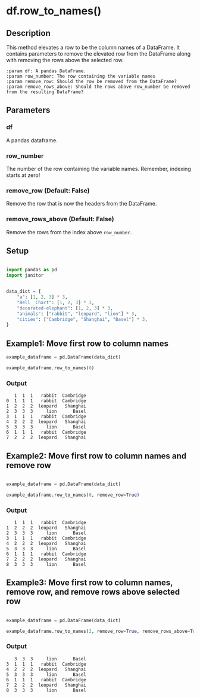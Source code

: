# df.row_to_names()

## Description
This method elevates a row to be the column names of a DataFrame. It contains parameters to remove the elevated row from the DataFrame along with removing the rows above the selected row.

    :param df: A pandas DataFrame.
    :param row_number: The row containing the variable names
    :param remove_row: Should the row be removed from the DataFrame?
    :param remove_rows_above: Should the rows above row_number be removed from the resulting DataFrame?

## Parameters
### df
A pandas dataframe.

### row_number
The number of the row containing the variable names. Remember, indexing starts at zero!

### remove_row (Default: False)
Remove the row that is now the headers from the DataFrame.

### remove_rows_above (Default: False)
Remove the rows from the index above `row_number`.


## Setup

```python

import pandas as pd
import janitor


data_dict = {
    "a": [1, 2, 3] * 3,
    "Bell__Chart": [1, 2, 3] * 3,
    "decorated-elephant": [1, 2, 3] * 3,
    "animals": ["rabbit", "leopard", "lion"] * 3,
    "cities": ["Cambridge", "Shanghai", "Basel"] * 3,
}
```



## Example1: Move first row to column names
 ```python
example_dataframe = pd.DataFrame(data_dict)

example_dataframe.row_to_names(0)
```

### Output

       1  1  1   rabbit  Cambridge
    0  1  1  1   rabbit  Cambridge
    1  2  2  2  leopard   Shanghai
    2  3  3  3     lion      Basel
    3  1  1  1   rabbit  Cambridge
    4  2  2  2  leopard   Shanghai
    5  3  3  3     lion      Basel
    6  1  1  1   rabbit  Cambridge
    7  2  2  2  leopard   Shanghai

## Example2: Move first row to column names and remove row

```python

example_dataframe = pd.DataFrame(data_dict)

example_dataframe.row_to_names(0, remove_row=True)
```

### Output

       1  1  1   rabbit  Cambridge
    1  2  2  2  leopard   Shanghai
    2  3  3  3     lion      Basel
    3  1  1  1   rabbit  Cambridge
    4  2  2  2  leopard   Shanghai
    5  3  3  3     lion      Basel
    6  1  1  1   rabbit  Cambridge
    7  2  2  2  leopard   Shanghai
    8  3  3  3     lion      Basel

## Example3: Move first row to column names, remove row, and remove rows above selected row

```python

example_dataframe = pd.DataFrame(data_dict)

example_dataframe.row_to_names(2, remove_row=True, remove_rows_above=True)
```

### Output

       3  3  3     lion      Basel
    3  1  1  1   rabbit  Cambridge
    4  2  2  2  leopard   Shanghai
    5  3  3  3     lion      Basel
    6  1  1  1   rabbit  Cambridge
    7  2  2  2  leopard   Shanghai
    8  3  3  3     lion      Basel
